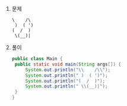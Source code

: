 1. 문제

   ```
   \    /\
    )  ( ')
   (  /  )
    \(__)|
   ```

2. 풀이

   ```java
   public class Main {
   	public static void main(String args[]) {
   		System.out.println("\\    /\\");
   		System.out.println(" )  ( ')");
   		System.out.println("(  /  )");
   		System.out.println(" \\(__)|");
   	}
   }
   ```

   
